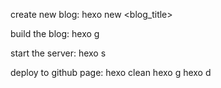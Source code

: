create new blog: hexo new <blog_title>

build the blog: hexo g

start the server: hexo s

deploy to github page:
 hexo clean 
 hexo g 
 hexo d